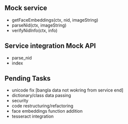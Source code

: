 ## Mock service 
- getFaceEmbeddings(ctx, nid, imageString)
- parseNid(ctx, imageString)
- verifyNidInfo(ctx, info)

## Service integration Mock API
- parse_nid
- index

## Pending Tasks
- unicode fix [bangla data not wokring from service end]
- dictionary/class data passing
- security
- code restructuring/refactoring
- face embeddings function addition
- tesseract integration